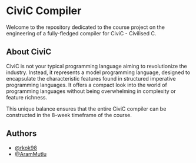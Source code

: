 
# CiviC Compiler

Welcome to the repository dedicated to the course project on the engineering of a fully-fledged compiler for CiviC - Civilised C.

## About CiviC
CiviC is not your typical programming language aiming to revolutionize the industry. Instead, it represents a model programming language, designed to encapsulate the characteristic features found in structured imperative programming languages. It offers a compact look into the world of programming languages without being overwhelming in complexity or feature richness.

This unique balance ensures that the entire CiviC compiler can be constructed in the 8-week timeframe of the course.

## Authors

- [@rkok98](https://www.github.com/rkok98)
- [@AramMutlu](https://github.com/AramMutlu)

